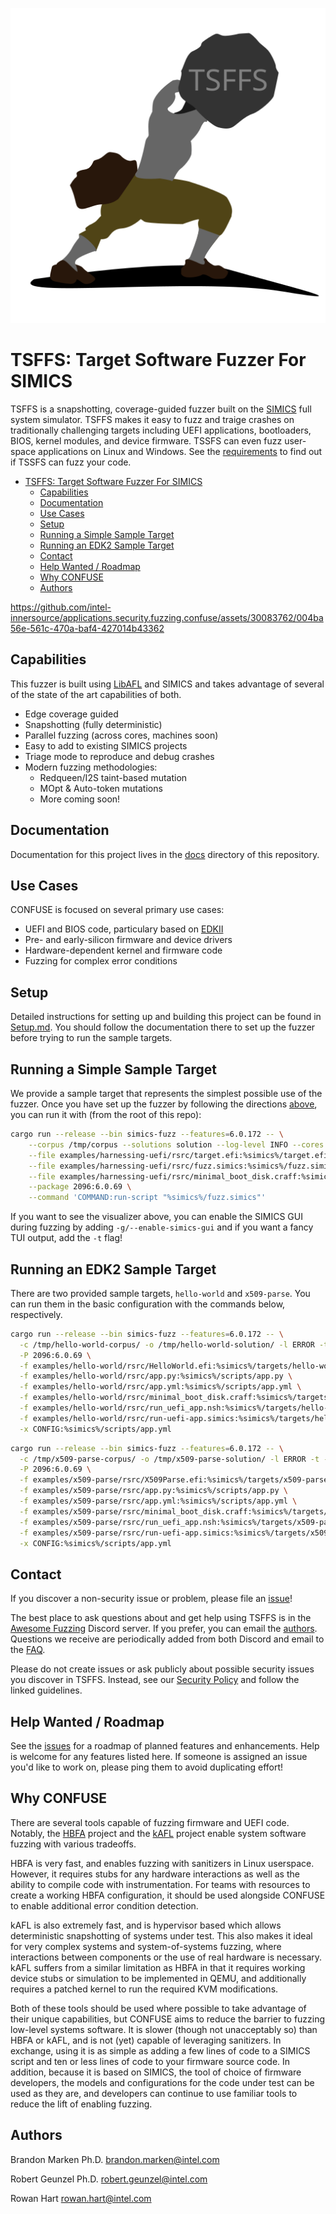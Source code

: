 <p align="center"><img src="docs/images/logo.png" alt="TSFFS Logo"></p>

# TSFFS: Target Software Fuzzer For SIMICS


TSFFS is a snapshotting, coverage-guided fuzzer built on the
[SIMICS](https://www.intel.com/content/www/us/en/developer/articles/tool/simics-simulator.html)
full system simulator. TSFFS makes it easy to fuzz and traige crashes on traditionally
challenging targets including UEFI applications, bootloaders, BIOS, kernel modules, and
device firmware. TSSFS can even fuzz user-space applications on Linux and Windows. See
the [requirements](./docs/Requirements.md) to find out if TSSFS can fuzz your code.

- [TSFFS: Target Software Fuzzer For SIMICS](#tsffs-target-software-fuzzer-for-simics)
  - [Capabilities](#capabilities)
  - [Documentation](#documentation)
  - [Use Cases](#use-cases)
  - [Setup](#setup)
  - [Running a Simple Sample Target](#running-a-simple-sample-target)
  - [Running an EDK2 Sample Target](#running-an-edk2-sample-target)
  - [Contact](#contact)
  - [Help Wanted / Roadmap](#help-wanted--roadmap)
  - [Why CONFUSE](#why-confuse)
  - [Authors](#authors)


<https://github.com/intel-innersource/applications.security.fuzzing.confuse/assets/30083762/004ba56e-561c-470a-baf4-427014b43362>


## Capabilities

This fuzzer is built using [LibAFL](https://github.com/AFLplusplus/LibAFL) and SIMICS
and takes advantage of several of the state of the art capabilities of both.

- Edge coverage guided
- Snapshotting (fully deterministic)
- Parallel fuzzing (across cores, machines soon)
- Easy to add to existing SIMICS projects
- Triage mode to reproduce and debug crashes
- Modern fuzzing methodologies:
  - Redqueen/I2S taint-based mutation
  - MOpt & Auto-token mutations
  - More coming soon!

## Documentation

Documentation for this project lives in the [docs](./docs/README.md) directory of this
repository.

## Use Cases

CONFUSE is focused on several primary use cases:

- UEFI and BIOS code, particulary based on [EDKII](https://github.com/tianocore/edk2)
- Pre- and early-silicon firmware and device drivers
- Hardware-dependent kernel and firmware code
- Fuzzing for complex error conditions

## Setup

Detailed instructions for setting up and building this project can be found in
[Setup.md](./docs/Setup.md). You should follow the documentation there to set up the
fuzzer before trying to run the sample targets.

## Running a Simple Sample Target

We provide a sample target that represents the simplest possible use of the fuzzer. Once
you have set up the fuzzer by following the directions [above](#setup), you can run it
with (from the root of this repo):

```sh
cargo run --release --bin simics-fuzz --features=6.0.172 -- \
    --corpus /tmp/corpus --solutions solution --log-level INFO --cores 1  \
    --file examples/harnessing-uefi/rsrc/target.efi:%simics%/target.efi \
    --file examples/harnessing-uefi/rsrc/fuzz.simics:%simics%/fuzz.simics \
    --file examples/harnessing-uefi/rsrc/minimal_boot_disk.craff:%simics%/minimal_boot_disk.craff \
    --package 2096:6.0.69 \
    --command 'COMMAND:run-script "%simics%/fuzz.simics"'
```

If you want to see the visualizer above, you can enable the SIMICS GUI during fuzzing
by adding `-g/--enable-simics-gui` and if you want a fancy TUI output, add the `-t` flag!

## Running an EDK2 Sample Target

There are two provided sample targets, `hello-world` and `x509-parse`. You can run them
in the basic configuration with the commands below, respectively.

```sh
cargo run --release --bin simics-fuzz --features=6.0.172 -- \
  -c /tmp/hello-world-corpus/ -o /tmp/hello-world-solution/ -l ERROR -t -C 1 \
  -P 2096:6.0.69 \
  -f examples/hello-world/rsrc/HelloWorld.efi:%simics%/targets/hello-world/HelloWorld.efi \
  -f examples/hello-world/rsrc/app.py:%simics%/scripts/app.py \
  -f examples/hello-world/rsrc/app.yml:%simics%/scripts/app.yml \
  -f examples/hello-world/rsrc/minimal_boot_disk.craff:%simics%/targets/hello-world/minimal_boot_disk.craff \
  -f examples/hello-world/rsrc/run_uefi_app.nsh:%simics%/targets/hello-world/run_uefi_app.nsh \
  -f examples/hello-world/rsrc/run-uefi-app.simics:%simics%/targets/hello-world/run-uefi-app.simics \
  -x CONFIG:%simics%/scripts/app.yml
```

```sh
cargo run --release --bin simics-fuzz --features=6.0.172 -- \
  -c /tmp/x509-parse-corpus/ -o /tmp/x509-parse-solution/ -l ERROR -t -C 1 \
  -P 2096:6.0.69 \
  -f examples/x509-parse/rsrc/X509Parse.efi:%simics%/targets/x509-parse/X509Parse.efi \
  -f examples/x509-parse/rsrc/app.py:%simics%/scripts/app.py \
  -f examples/x509-parse/rsrc/app.yml:%simics%/scripts/app.yml \
  -f examples/x509-parse/rsrc/minimal_boot_disk.craff:%simics%/targets/x509-parse/minimal_boot_disk.craff \
  -f examples/x509-parse/rsrc/run_uefi_app.nsh:%simics%/targets/x509-parse/run_uefi_app.nsh \
  -f examples/x509-parse/rsrc/run-uefi-app.simics:%simics%/targets/x509-parse/run-uefi-app.simics \
  -x CONFIG:%simics%/scripts/app.yml
```

## Contact

If you discover a non-security issue or problem, please file an
[issue](https://github.com/intel-innersource/applications.security.fuzzing.confuse/issues)!

The best place to ask questions about and get help using TSFFS is in the [Awesome
Fuzzing](https://discord.gg/gCraWct) Discord server. If you prefer, you can email the
[authors](#authors). Questions we receive are periodically added from both Discord and
email to the [FAQ](./docs/FAQ.md).

Please do not create issues or ask publicly about possible security issues you discover
in TSFFS. Instead, see our [Security Policy](./SECURITY.md) and follow the linked
guidelines.

## Help Wanted / Roadmap

See the
[issues](https://github.com/intel-innersource/applications.security.fuzzing.confuse/issues?q=is%3Aopen+is%3Aissue+label%3Afeature)
for a roadmap of planned features and enhancements. Help is welcome for any features
listed here. If someone is assigned an issue you'd like to work on, please ping them to
avoid duplicating effort!

## Why CONFUSE

There are several tools capable of fuzzing firmware and UEFI code. Notably, the
[HBFA](https://github.com/intel-innersource/applications.security.fuzzing.uefi.hbfa-ccc)
project and the [kAFL](https://github.com/IntelLabs/kAFL) project enable system software
fuzzing with various tradeoffs.

HBFA is very fast, and enables fuzzing with sanitizers in Linux userspace. However, it
requires stubs for any hardware interactions as well as the ability to compile code with
instrumentation. For teams with resources to create a working HBFA configuration, it
should be used alongside CONFUSE to enable additional error condition detection.

kAFL is also extremely fast, and is hypervisor based which allows deterministic
snapshotting of systems under test. This also makes it ideal for very complex systems
and system-of-systems fuzzing, where interactions between components or the use of real
hardware is necessary. kAFL suffers from a similar limitation as HBFA in that it
requires working device stubs or simulation to be implemented in QEMU, and additionally
requires a patched kernel to run the required KVM modifications.

Both of these tools should be used where possible to take advantage of their unique
capabilities, but CONFUSE aims to reduce the barrier to fuzzing low-level systems
software. It is slower (though not unacceptably so) than HBFA or kAFL, and is not (yet)
capable of leveraging sanitizers. In exchange, using it is as simple as adding a few
lines of code to a SIMICS script and ten or less lines of code to your firmware source
code. In addition, because it is based on SIMICS, the tool of choice of firmware
developers, the models and configurations for the code under test can be used as they
are, and developers can continue to use familiar tools to reduce the lift of enabling
fuzzing.

## Authors

Brandon Marken Ph.D.
<brandon.marken@intel.com>

Robert Geunzel Ph.D.
<robert.geunzel@intel.com>

Rowan Hart
<rowan.hart@intel.com>
